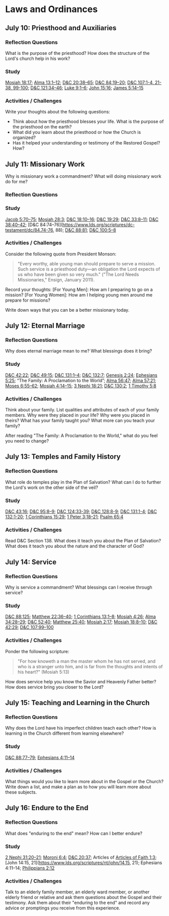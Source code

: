 # Laws and Ordinances
## July 10: Priesthood and Auxiliaries

### Reflection Questions
What is the purpose of the priesthood? How does the structure of the Lord's church help in his work?

### Study
[Mosiah 18:17](https://www.lds.org/scriptures/bofm/mosiah/18.17); [Alma 13:1–12](https://www.lds.org/scriptures/bofm/alma/13.1-12); [D&C 20:38–65](https://www.lds.org/scriptures/dc-testament/dc/20.38-65); [D&C 84:19–20](https://www.lds.org/scriptures/dc-testament/dc/84.19-20); [D&C 107:1-4, 21-38, 99-100](https://www.lds.org/scriptures/dc-testament/dc/107); [D&C 121:34–46](https://www.lds.org/scriptures/dc-testament/dc/121.34-46); [Luke 9:1–6](https://www.lds.org/scriptures/nt/luke/9.1-6); [John 15:16](https://www.lds.org/scriptures/nt/john/15.16); [James 5:14–15](https://www.lds.org/scriptures/nt/james/5.14-15)

### Activities / Challenges
Write your thoughts about the following questions:

* Think about how the priesthood blesses your life. What is the purpose of the priesthood on the earth? 
* What did you learn about the priesthood or how the Church is organized?
* Has it helped your understanding or testimony of the Restored Gospel? How?

## July 11: Missionary Work
Why is missionary work a commandment? What will doing missionary work do for me?

### Reflection Questions

### Study
[Jacob 5:70–75](https://www.lds.org/scriptures/bofm/jacob/5.70-75); [Mosiah 28:3](https://www.lds.org/scriptures/bofm/mosiah/28.3); [D&C 18:10–16](https://www.lds.org/scriptures/dc-testament/dc/18.10-16); [D&C 19:29](https://www.lds.org/scriptures/dc-testament/dc/19.29); [D&C 33:8–11](https://www.lds.org/scriptures/dc-testament/dc/33.8-11); [D&C 38:40–42](https://www.lds.org/scriptures/dc-testament/dc/38.40-42); [D&C 84:74–76](https://www.lds.org/scriptures/dc-testament/dc/84.74-76, 88); [D&C 88:81](https://www.lds.org/scriptures/dc-testament/dc/88.81); [D&C 100:5–8](https://www.lds.org/scriptures/dc-testament/dc/100.5-8)

### Activities / Challenges
Consider the following quote from President Monson:

>"Every worthy, able young man should prepare to serve a mission. Such service is a priesthood duty—an obligation the Lord expects of us who have been given so very much." ("The Lord Needs Missionaries," Ensign, January 2011).

Record your thoughts: [For Young Men]: How am I preparing to go on a mission? [For Young Women]: How am I helping young men around me prepare for missions?

Write down ways that you can be a better missionary today.

## July 12: Eternal Marriage

### Reflection Questions
Why does eternal marriage mean to me? What blessings does it bring?

### Study
[D&C 42:22](https://www.lds.org/scriptures/dc-testament/dc/42.22); [D&C 49:15](https://www.lds.org/scriptures/dc-testament/dc/49.15); [D&C 131:1–4](https://www.lds.org/scriptures/dc-testament/dc/131.1-4); [D&C 132:7](https://www.lds.org/scriptures/dc-testament/dc/132.7); [Genesis 2:24](https://www.lds.org/scriptures/ot/gen/2.24); [Ephesians 5:25](https://www.lds.org/scriptures/nt/eph/5.25); “The Family: A Proclamation to the World”; [Alma 56:47](https://www.lds.org/scriptures/bofm/alma/56.47); [Alma 57:21](https://www.lds.org/scriptures/bofm/alma/57.21); [Moses 6:55–62](https://www.lds.org/scriptures/pgp/moses/6.55-62); [Mosiah 4:14–15](https://www.lds.org/scriptures/bofm/mosiah/4.14-15); [3 Nephi 18:21](https://www.lds.org/scriptures/bofm/3-ne/18.21); [D&C 130:2](https://www.lds.org/scriptures/dc-testament/dc/130.2); [1 Timothy 5:8](https://www.lds.org/scriptures/nt/1-tim/5.8)

### Activities / Challenges
Think about your family. List qualities and attributes of each of your family members. Why were they placed in your life? Why were you placed in theirs? What has your family taught you? What more can you teach your family?

After reading "The Family: A Proclamation to the World," what do you feel you need to change?

## July 13: Temples and Family History

### Reflection Questions
What role do temples play in the Plan of Salvation? What can I do to further the Lord's work on the other side of the veil?

### Study
[D&C 43:16](https://www.lds.org/scriptures/dc-testament/dc/43.16); [D&C 95:8–9](https://www.lds.org/scriptures/dc-testament/dc/95.8-9); [D&C 124:33-39](https://www.lds.org/scriptures/dc-testament/dc/124.33-39); [D&C 128:8-9](https://www.lds.org/scriptures/dc-testament/dc/128.8-9); [D&C 131:1-4](https://www.lds.org/scriptures/dc-testament/dc/131.1-4); [D&C 132:1-20](https://www.lds.org/scriptures/dc-testament/dc/132.1-20); [1 Corinthians 15:29](https://www.lds.org/scriptures/nt/1-cor/15.29); [1 Peter 3:18–21](https://www.lds.org/scriptures/nt/1-pet/3.18-21); [Psalm 65:4](https://www.lds.org/scriptures/nt/1-pet/65.4)

### Activities / Challenges
Read D&C Section 138. What does it teach you about the Plan of Salvation? What does it teach you about the nature and the character of God?

## July 14: Service

### Reflection Questions
Why is service a commandment? What blessings can I receive through service?

### Study
[D&C 88:125](https://www.lds.org/scriptures/dc-testament/dc/88.125); [Matthew 22:36–40](https://www.lds.org/scriptures/nt/matt/22.36-40); [1 Corinthians 13:1–8](https://www.lds.org/scriptures/nt/1-cor/13.1-8); [Mosiah 4:26](https://www.lds.org/scriptures/bofm/mosiah/4.26); [Alma 34:28–29](https://www.lds.org/scriptures/bofm/alma/34.28-29); [D&C 52:40](https://www.lds.org/scriptures/dc-testament/dc/52.40); [Matthew 25:40](https://www.lds.org/scriptures/nt/matt/25.40); [Mosiah 2:17](https://www.lds.org/scriptures/bofm/mosiah/2.17); [Mosiah 18:8–10](https://www.lds.org/scriptures/bofm/mosiah/18.8-10); [D&C 42:29](https://www.lds.org/scriptures/dc-testament/dc/42.29); [D&C 107:99–100](https://www.lds.org/scriptures/dc-testament/dc/107.99-100)

### Activities / Challenges
Ponder the following scripture:

>"For how knoweth a man the master whom he has not served, and who is a stranger unto him, and is far from the thoughts and intents of his heart?" (Mosiah 5:13)

How does service help you know the Savior and Heavenly Father better? How does service bring you closer to the Lord?

## July 15: Teaching and Learning in the Church

### Reflection Questions
Why does the Lord have his imperfect children teach each other? How is learning in the Church different from learning elsewhere?

### Study
[D&C 88:77–79](https://www.lds.org/scriptures/dc-testament/dc/88.77-79); [Ephesians 4:11–14](https://www.lds.org/scriptures/nt/eph/4.11-14)

### Activities / Challenges
What things would you like to learn more about in the Gospel or the Church? Write down a list, and make a plan as to how you will learn more about these subjects.

## July 16: Endure to the End

### Reflection Questions
What does "enduring to the end" mean? How can I better endure?

### Study
[2 Nephi 31:20–21](https://www.lds.org/scriptures/bofm/2-ne/31.20-21); [Moroni 6:4](https://www.lds.org/scriptures/bofm/moro/6.4); [D&C 20:37](https://www.lds.org/scriptures/dc-testament/dc/20.37); Articles of [Articles of Faith 1:3](https://www.lds.org/scriptures/pgp/a-of-f/1.3); [John 14:15, 21](https://www.lds.org/scriptures/nt/john/14.15, 21); Ephesians 4:11–14; [Philippians 2:12](https://www.lds.org/scriptures/nt/philip/2.12)

### Activities / Challenges
Talk to an elderly family member, an elderly ward member, or another elderly friend or relative and ask them questions about the Gospel and their testimony. Ask them about their "enduring to the end" and record any advice or promptings you receive from this experience.
